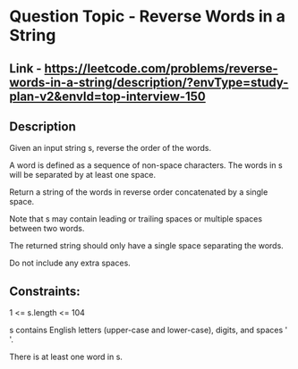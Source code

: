 # Question Topic - Reverse Words in a String


## Link - https://leetcode.com/problems/reverse-words-in-a-string/description/?envType=study-plan-v2&envId=top-interview-150


## Description

Given an input string s, reverse the order of the words.

A word is defined as a sequence of non-space characters. The words in s will be separated by at least one space.

Return a string of the words in reverse order concatenated by a single space.

Note that s may contain leading or trailing spaces or multiple spaces between two words. 

The returned string should only have a single space separating the words.

Do not include any extra spaces.

## Constraints:

1 <= s.length <= 104

s contains English letters (upper-case and lower-case), digits, and spaces ' '.

There is at least one word in s.

